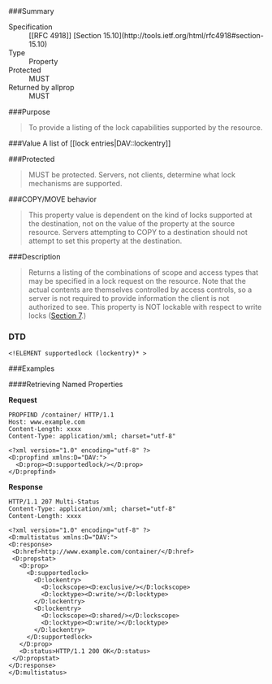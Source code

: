 <!-- --- title: DAV::supportedlock -->

<div id="summary-box" markdown="1">
###Summary

<dl>
<dt>Specification</dt>
<!-- insert the RFC number and the link to the original specification of this property -->
<dd markdown="1">[[RFC 4918]]
[Section 15.10](http://tools.ietf.org/html/rfc4918#section-15.10)
</dd>
<dt>Type</dt>
<dd markdown="1">Property
</dd>
<dt>Protected</dt>
<dd markdown="1">MUST
</dd>
<dt>Returned by allprop</dt>
<dd markdown="1">MUST
</dd>
<!--
<dt>Valid for resource types</dt>
<dd markdown="1">TODO:
</dd>
-->
</dl>

</div>

<!-- below is a list of common sections for property definitions. Adjust the list as needed. Don't forget to block-quote any text that's copied from the RFC -->

###Purpose
> To provide a listing of the lock capabilities supported by the resource.

###Value
A list of [[lock entries|DAV::lockentry]]

###Protected
> MUST be protected. Servers, not clients, determine what lock mechanisms are supported.

###COPY/MOVE behavior
> This property value is dependent on the kind of locks supported at the destination, not on the value of the property at the source resource.  Servers attempting to COPY to a destination should not attempt to set this property at the destination.

###Description
> Returns a listing of the combinations of scope and access types that may be specified in a lock request on the resource. Note that the actual contents are themselves controlled by access controls, so a server is not required to provide information the client is not authorized to see. This property is  NOT lockable with respect to write locks ([Section 7](http://tools.ietf.org/html/rfc4918#section-7).)

### DTD
> 
```
<!ELEMENT supportedlock (lockentry)* >
```

###Examples

####Retrieving Named Properties

**Request**

>
```
PROPFIND /container/ HTTP/1.1
Host: www.example.com
Content-Length: xxxx
Content-Type: application/xml; charset="utf-8"

<?xml version="1.0" encoding="utf-8" ?>
<D:propfind xmlns:D="DAV:">
  <D:prop><D:supportedlock/></D:prop>
</D:propfind>
```

**Response**

>
```
HTTP/1.1 207 Multi-Status
Content-Type: application/xml; charset="utf-8"
Content-Length: xxxx

<?xml version="1.0" encoding="utf-8" ?>
<D:multistatus xmlns:D="DAV:">
<D:response>
 <D:href>http://www.example.com/container/</D:href>
 <D:propstat>
   <D:prop>
     <D:supportedlock>
       <D:lockentry>
         <D:lockscope><D:exclusive/></D:lockscope>
         <D:locktype><D:write/></D:locktype>
       </D:lockentry>
       <D:lockentry>
         <D:lockscope><D:shared/></D:lockscope>
         <D:locktype><D:write/></D:locktype>
       </D:lockentry>
     </D:supportedlock>
   </D:prop>
   <D:status>HTTP/1.1 200 OK</D:status>
 </D:propstat>
</D:response>
</D:multistatus>
```

























